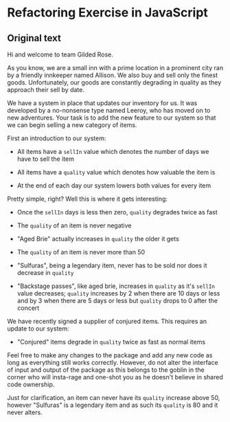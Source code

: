 # Refactoring Exercise in JavaScript


## Original text

Hi and welcome to team Gilded Rose.

As you know, we are a small inn with a prime location in a prominent city ran
by a friendly innkeeper named Allison. We also buy and sell only the finest
goods. Unfortunately, our goods are constantly degrading in quality as they
approach their sell by date.

We have a system in place that updates our inventory for us. It was developed
by a no-nonsense type named Leeroy, who has moved on to new adventures. Your
task is to add the new feature to our system so that we can begin selling a
new category of items.

First an introduction to our system:

- All items have a `sellIn` value which denotes the number of days we have to
  sell the item

- All items have a `quality` value which denotes how valuable the item is

- At the end of each day our system lowers both values for every item

Pretty simple, right? Well this is where it gets interesting:

- Once the `sellIn` days is less then zero, `quality` degrades twice as fast

- The `quality` of an item is never negative

- "Aged Brie" actually increases in `quality` the older it gets

- The `quality` of an item is never more than 50

- "Sulfuras", being a legendary item, never has to be sold nor does it
  decrease in `quality`

- "Backstage passes", like aged brie, increases in `quality` as it's `sellIn`
  value decreases; `quality` increases by 2 when there are 10 days or less
  and by 3 when there are 5 days or less but `quality` drops to 0 after the
  concert

We have recently signed a supplier of conjured items. This requires an update
to our system:

- "Conjured" items degrade in `quality` twice as fast as normal items

Feel free to make any changes to the package and add any new
code as long as everything still works correctly. However, do not alter the
interface of input and output of the package as this belongs to the goblin in the corner
who will insta-rage and one-shot you as he doesn't believe in shared code
ownership.

Just for clarification, an item can never have its `quality` increase above 50,
however "Sulfuras" is a legendary item and as such its `quality` is 80 and it
never alters.
